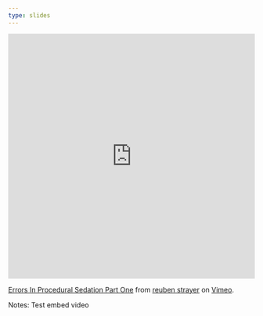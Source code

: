 ```yaml
---
type: slides
---
```


<iframe src="https://player.vimeo.com/video/80529677" width="100%" height="500" frameborder="0" allow="autoplay; fullscreen" allowfullscreen></iframe>
<p><a href="https://vimeo.com/80529677">Errors In Procedural Sedation Part One</a> from <a href="https://vimeo.com/emupdates">reuben strayer</a> on <a href="https://vimeo.com">Vimeo</a>.</p>

Notes: Test embed video
